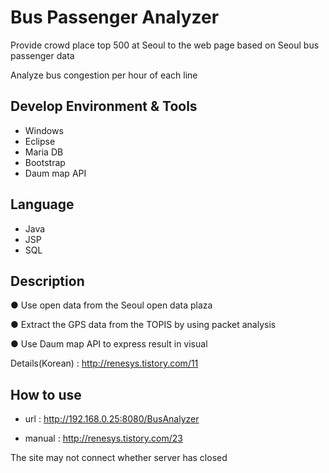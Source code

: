 # Bus Passenger Analyzer

Provide crowd place top 500 at Seoul to the web page based on Seoul bus passenger data 

Analyze bus congestion per hour of each line

## Develop Environment & Tools

- Windows
- Eclipse
- Maria DB
- Bootstrap
- Daum map API

## Language

- Java
- JSP
- SQL


## Description

●	Use open data from the Seoul open data plaza

●	Extract the GPS data from the TOPIS by using packet analysis 

● Use Daum map API to express result in visual

Details(Korean) : http://renesys.tistory.com/11


## How to use

- url : http://192.168.0.25:8080/BusAnalyzer

- manual : http://renesys.tistory.com/23

The site may not connect whether server has closed







